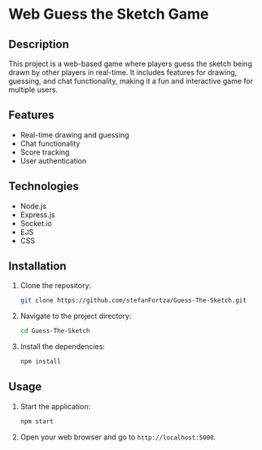 # Web Guess the Sketch Game

## Description

This project is a web-based game where players guess the sketch being drawn by other players in real-time. It includes features for drawing, guessing, and chat functionality, making it a fun and interactive game for multiple users.

## Features

- Real-time drawing and guessing
- Chat functionality
- Score tracking
- User authentication

## Technologies

- Node.js
- Express.js
- Socket.io
- EJS
- CSS

## Installation

1. Clone the repository:
   ```bash
   git clone https://github.com/stefanFortza/Guess-The-Sketch.git
   ```
2. Navigate to the project directory:
   ```bash
   cd Guess-The-Sketch
   ```
3. Install the dependencies:
   ```bash
   npm install
   ```

## Usage

1. Start the application:
   ```bash
   npm start
   ```
2. Open your web browser and go to `http://localhost:5000`.
